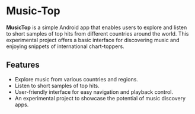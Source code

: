 # Music-Top

**MusicTop** is a simple Android app that enables users to explore and listen to short samples of top hits from different countries around the world. This experimental project offers a basic interface for discovering music and enjoying snippets of international chart-toppers.

## Features

- Explore music from various countries and regions.
- Listen to short samples of top hits.
- User-friendly interface for easy navigation and playback control.
- An experimental project to showcase the potential of music discovery apps.
